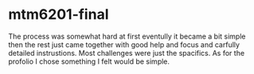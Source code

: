# mtm6201-final
The process was somewhat hard at first eventully it became a bit simple then the rest just came together with good help and focus and carfully detailed instrustions. Most challenges were just the spacifics. As for the profolio I chose something I felt would be simple.